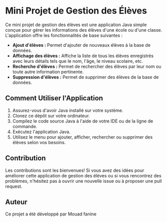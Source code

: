 
# Mini Projet de Gestion des Élèves

Ce mini projet de gestion des élèves est une application Java simple conçue pour gérer les informations des élèves d'une école ou d'une classe. L'application offre les fonctionnalités de base suivantes :

- **Ajout d'élèves :** Permet d'ajouter de nouveaux élèves à la base de données.
- **Affichage des élèves :** Affiche la liste de tous les élèves enregistrés avec leurs détails tels que le nom, l'âge, le niveau scolaire, etc.
- **Recherche d'élèves :** Permet de rechercher des élèves par leur nom ou toute autre information pertinente.
- **Suppression d'élèves :** Permet de supprimer des élèves de la base de données.

## Comment Utiliser l'Application

1. Assurez-vous d'avoir Java installé sur votre système.
2. Clonez ce dépôt sur votre ordinateur.
3. Compilez le code source Java à l'aide de votre IDE ou de la ligne de commande.
4. Exécutez l'application Java.
5. Utilisez le menu pour ajouter, afficher, rechercher ou supprimer des élèves selon vos besoins.

## Contribution

Les contributions sont les bienvenues! Si vous avez des idées pour améliorer cette application de gestion des élèves ou si vous rencontrez des problèmes, n'hésitez pas à ouvrir une nouvelle issue ou à proposer une pull request.

## Auteur

Ce projet a été développé par Mouad fanine
